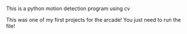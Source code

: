 This is a python motion detection program using cv

This was one of my first projects for the arcade!
You just need to run the file!
